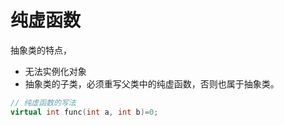 # 纯虚函数

抽象类的特点，

- 无法实例化对象
- 抽象类的子类，必须重写父类中的纯虚函数，否则也属于抽象类。

```c++
// 纯虚函数的写法
virtual int func(int a, int b)=0;
```
